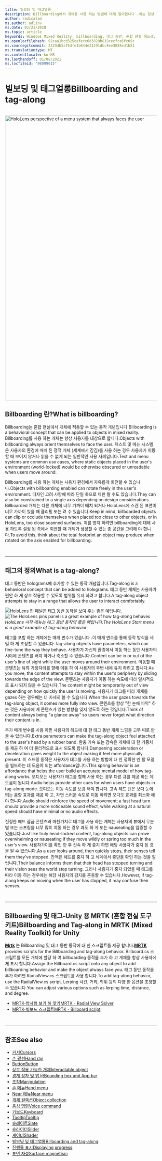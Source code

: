 ```yaml
---
title: 빌보딩 및 태그얼롱
description: Billboarding에서 개체를 사용 하는 방법에 대해 알아봅니다 .이는 항상 혼합 현실 응용 프로그램에서 사용자에 게 직면 하 게 됩니다.
author: radicalad
ms.author: adlinv
ms.date: 03/21/2018
ms.topic: article
keywords: Windows Mixed Reality, billboarding, 태그 동반, 혼합 현실 헤드셋, windows mixed reality 헤드셋, 가상 현실 헤드셋, HoloLens, MRTK, Mixed Reality Toolkit
ms.openlocfilehash: 92caa1bcd325cefecc6d3820b819cecfce6fc09c
ms.sourcegitcommit: 2329db5a76dfe1b844e21291dbc8ee3888ed1b81
ms.translationtype: MT
ms.contentlocale: ko-KR
ms.lasthandoff: 01/08/2021
ms.locfileid: "98009615"
---
```

# <a name="billboarding-and-tag-along"></a><span data-ttu-id="f74a8-104">빌보딩 및 태그얼롱</span><span class="sxs-lookup"><span data-stu-id="f74a8-104">Billboarding and tag-along</span></span>

<br>

<img src="images/MRTK_TagAlong.gif" alt="HoloLens perspective of a menu system that always faces the user" width="940px">
<br>

## <a name="what-is-billboarding"></a><span data-ttu-id="f74a8-105">Billboarding 란?</span><span class="sxs-lookup"><span data-stu-id="f74a8-105">What is billboarding?</span></span>

<span data-ttu-id="f74a8-106">Billboarding는 혼합 현실에서 개체에 적용할 수 있는 동작 개념입니다.</span><span class="sxs-lookup"><span data-stu-id="f74a8-106">Billboarding is a behavioral concept that can be applied to objects in mixed reality.</span></span> <span data-ttu-id="f74a8-107">Billboarding를 사용 하는 개체는 항상 사용자를 대상으로 합니다.</span><span class="sxs-lookup"><span data-stu-id="f74a8-107">Objects with billboarding always orient themselves to face the user.</span></span> <span data-ttu-id="f74a8-108">텍스트 및 메뉴 시스템은 사용자의 환경에 배치 된 정적 개체 (세계에서 잠김)를 사용 하는 경우 사용자가 이동할 때 보이지 않거나 읽을 수 없게 되는 일반적인 사용 사례입니다.</span><span class="sxs-lookup"><span data-stu-id="f74a8-108">Text and menu systems are common use cases, where static objects placed in the user's environment (world-locked) would be otherwise obscured or unreadable when users move around.</span></span>

<span data-ttu-id="f74a8-109">Billboarding를 사용 하는 개체는 사용자 환경에서 자유롭게 회전할 수 있습니다.</span><span class="sxs-lookup"><span data-stu-id="f74a8-109">Objects with billboarding enabled can rotate freely in the user's environment.</span></span> <span data-ttu-id="f74a8-110">디자인 고려 사항에 따라 단일 축으로 제한 될 수도 있습니다.</span><span class="sxs-lookup"><span data-stu-id="f74a8-110">They can also be constrained to a single axis depending on design considerations.</span></span> <span data-ttu-id="f74a8-111">Billboarded 개체는 다른 개체에 너무 가까이 배치 되거나 HoloLens에 스캔 된 표면이 너무 가까이 있을 때 클리핑 또는 려 수 있습니다.</span><span class="sxs-lookup"><span data-stu-id="f74a8-111">Keep in mind, billboarded objects can clip or occlude themselves when placed too close to other objects, or in HoloLens, too close scanned surfaces.</span></span> <span data-ttu-id="f74a8-112">이를 방지 하려면 billboarding에 대해 사용 하도록 설정 된 축에서 회전할 때 개체가 생성할 수 있는 총 공간을 고려해 야 합니다.</span><span class="sxs-lookup"><span data-stu-id="f74a8-112">To avoid this, think about the total footprint an object may produce when rotated on the axis enabled for billboarding.</span></span>

<br>

---
## <a name="what-is-a-tag-along"></a><span data-ttu-id="f74a8-113">태그의 정의</span><span class="sxs-lookup"><span data-stu-id="f74a8-113">What is a tag-along?</span></span>

<span data-ttu-id="f74a8-114">태그 동반은 holograms에 추가할 수 있는 동작 개념입니다.</span><span class="sxs-lookup"><span data-stu-id="f74a8-114">Tag-along is a behavioral concept that can be added to holograms.</span></span> <span data-ttu-id="f74a8-115">태그 동반 개체는 사용자가 편안 하 게 상호 작용할 수 있도록 범위를 유지 하려고 합니다.</span><span class="sxs-lookup"><span data-stu-id="f74a8-115">A tag-along object attempts to stay in a range that allows the user to interact comfortably.</span></span>

<span data-ttu-id="f74a8-116">![HoloLens 핀 패널은 태그 동반 동작을 보여 주는 좋은 예입니다.](images/tagalong-1000px.jpg)</span><span class="sxs-lookup"><span data-stu-id="f74a8-116">![The HoloLens pins panel is a great example of how tag-along behaves](images/tagalong-1000px.jpg)</span></span><br>
<span data-ttu-id="f74a8-117">*HoloLens 시작 메뉴는 태그 동반 동작의 좋은 예입니다.*</span><span class="sxs-lookup"><span data-stu-id="f74a8-117">*The HoloLens Start menu is a great example of tag-along behavior*</span></span>

<span data-ttu-id="f74a8-118">태그를 포함 하는 개체에는 매개 변수가 있습니다 .이 매개 변수를 통해 동작 방식을 세밀 하 게 조정할 수 있습니다.</span><span class="sxs-lookup"><span data-stu-id="f74a8-118">Tag-along objects have parameters, which can fine-tune the way they behave.</span></span> <span data-ttu-id="f74a8-119">사용자가 자신의 환경에서 이동 하는 동안 사용자의 시야에 콘텐츠를 배치 하거나 축소할 수 있습니다.</span><span class="sxs-lookup"><span data-stu-id="f74a8-119">Content can be in or out of the user’s line of sight while the user moves around their environment.</span></span> <span data-ttu-id="f74a8-120">이동할 때 콘텐츠는 뷰의 가장자리를 향해 이동 하 여 사용자의 주변 내에 유지 하려고 합니다.</span><span class="sxs-lookup"><span data-stu-id="f74a8-120">As you move, the content attempts to stay within the user’s periphery by sliding towards the edge of the view.</span></span> <span data-ttu-id="f74a8-121">콘텐츠는 사용자가 이동 하는 속도에 따라 일시적으로 표시 되지 않을 수 있습니다.</span><span class="sxs-lookup"><span data-stu-id="f74a8-121">The content might be temporarily out of view depending on how quickly the user is moving.</span></span> <span data-ttu-id="f74a8-122">사용자가 태그를 따라 개체를 gazes 하는 경우에는 더 자세히 볼 수 있습니다.</span><span class="sxs-lookup"><span data-stu-id="f74a8-122">When the user gazes towards the tag-along object, it comes more fully into view.</span></span> <span data-ttu-id="f74a8-123">콘텐츠를 항상 "한 눈에 파악" 하는 것은 사용자에 게 콘텐츠가 있는 방향을 잊지 않도록 하는 것입니다.</span><span class="sxs-lookup"><span data-stu-id="f74a8-123">Think of content always being "a glance away" so users never forget what direction their content is in.</span></span>

<span data-ttu-id="f74a8-124">추가 매개 변수를 사용 하면 사용자의 헤드에 대 한 태그 동반 개체 느낌을 고무 띠로 만들 수 있습니다.</span><span class="sxs-lookup"><span data-stu-id="f74a8-124">Extra parameters can make the tag-along object feel attached to the user's head by a rubber band.</span></span> <span data-ttu-id="f74a8-125">완충 가속 또는 감속은 개체에 대 한 가중치를 제공 하 여 더 물리적으로 표시 되도록 합니다.</span><span class="sxs-lookup"><span data-stu-id="f74a8-125">Dampening acceleration or deceleration gives weight to the object making it feel more physically present.</span></span> <span data-ttu-id="f74a8-126">이 스프링 동작은 사용자가 태그를 사용 하는 방법에 대 한 정확한 멘 탈 모델을 빌드하는 데 도움이 되는 affordance입니다.</span><span class="sxs-lookup"><span data-stu-id="f74a8-126">This spring behavior is an affordance that helps the user build an accurate mental model of how tag-along works.</span></span> <span data-ttu-id="f74a8-127">오디오는 사용자가 태그를 함께 사용 하는 경우 다른 큐를 제공 하는 데 도움이 됩니다.</span><span class="sxs-lookup"><span data-stu-id="f74a8-127">Audio helps provide other cues for when users have objects in tag-along mode.</span></span> <span data-ttu-id="f74a8-128">오디오는 이동 속도를 보강 해야 합니다. 고속 헤드 턴은 보다 눈에 띄는 음향 효과를 제공 하 고, 자연 스러운 속도로 이동 하려면 오디오 효과를 최소화 해야 합니다.</span><span class="sxs-lookup"><span data-stu-id="f74a8-128">Audio should reinforce the speed of movement; a fast head turn should provide a more noticeable sound effect, while walking at a natural speed should have minimal or no audio effects.</span></span>

<span data-ttu-id="f74a8-129">진정한 헤드 잠금 콘텐츠와 마찬가지로 태그를 사용 하는 개체는 사용자의 뷰에서 무분별 또는 스프링을 너무 많이 이동 하는 경우 과도 하 게 또는 nauseating을 입증할 수 있습니다.</span><span class="sxs-lookup"><span data-stu-id="f74a8-129">Just like truly head-locked content, tag-along objects can prove overwhelming or nauseating if they move wildly or spring too much in the user’s view.</span></span> <span data-ttu-id="f74a8-130">사용자가이를 확인 한 후 신속 하 게 중지 하면 해당 사용자가 중지 된 것을 알 수 있습니다.</span><span class="sxs-lookup"><span data-stu-id="f74a8-130">As a user looks around, then quickly stops, their senses tell them they've stopped.</span></span> <span data-ttu-id="f74a8-131">잔액은 헤드를 중지 하 고 세계에서 중단을 확인 하는 것을 알립니다.</span><span class="sxs-lookup"><span data-stu-id="f74a8-131">Their balance informs them that their head has stopped turning and their vision sees the world stop turning.</span></span> <span data-ttu-id="f74a8-132">그러나 사용자가 중지 되었을 때 태그를 따라 이동 하는 경우에는 해당 사용자의 감지를 혼동할 수 있습니다.</span><span class="sxs-lookup"><span data-stu-id="f74a8-132">However, if tag-along keeps on moving when the user has stopped, it may confuse their senses.</span></span>

<br>

---

## <a name="billboarding-and-tag-along-in-mrtk-mixed-reality-toolkit-for-unity"></a><span data-ttu-id="f74a8-133">Billboarding 및 태그-Unity 용 MRTK (혼합 현실 도구 키트)</span><span class="sxs-lookup"><span data-stu-id="f74a8-133">Billboarding and Tag-along in MRTK (Mixed Reality Toolkit) for Unity</span></span>
<span data-ttu-id="f74a8-134">**[Mrtk](https://github.com/Microsoft/MixedRealityToolkit-Unity)** 는 Billboarding 및 태그 동반 동작에 대 한 스크립트를 제공 합니다.</span><span class="sxs-lookup"><span data-stu-id="f74a8-134">**[MRTK](https://github.com/Microsoft/MixedRealityToolkit-Unity)** provides scripts for the Billboarding and tag-along behavior.</span></span> <span data-ttu-id="f74a8-135">Billboard.cs 스크립트를 모든 개체에 할당 하 여 billboarding 동작을 추가 하 고 개체를 항상 사용자에 게 표시 합니다.</span><span class="sxs-lookup"><span data-stu-id="f74a8-135">Assign the Billboard.cs script onto any object to add billboarding behavior and make the object always face you.</span></span> <span data-ttu-id="f74a8-136">태그 동반 동작을 추가 하려면 RadialView.cs 스크립트를 사용 합니다.</span><span class="sxs-lookup"><span data-stu-id="f74a8-136">To add tag-along behavior, use the RadialView.cs script.</span></span> <span data-ttu-id="f74a8-137">Lerping 시간, 거리, 학위 등의 다양 한 옵션을 조정할 수 있습니다.</span><span class="sxs-lookup"><span data-stu-id="f74a8-137">You can adjust various options such as lerping time, distance, and degree.</span></span>

* [<span data-ttu-id="f74a8-138">MRTK-방사형 보기 해 찾기</span><span class="sxs-lookup"><span data-stu-id="f74a8-138">MRTK - Radial View Solver</span></span>](https://microsoft.github.io/MixedRealityToolkit-Unity/Documentation/README_Solver.html#radialview)
* [<span data-ttu-id="f74a8-139">MRTK-빌보드 스크립트</span><span class="sxs-lookup"><span data-stu-id="f74a8-139">MRTK - Billboard script</span></span>](https://github.com/microsoft/MixedRealityToolkit-Unity/blob/mrtk_release/Assets/MixedRealityToolkit.SDK/Features/UX/Scripts/Utilities/Billboard.cs)


<br>

---

## <a name="see-also"></a><span data-ttu-id="f74a8-140">참조</span><span class="sxs-lookup"><span data-stu-id="f74a8-140">See also</span></span>

* [<span data-ttu-id="f74a8-141">커서</span><span class="sxs-lookup"><span data-stu-id="f74a8-141">Cursors</span></span>](cursors.md)
* [<span data-ttu-id="f74a8-142">손 광선</span><span class="sxs-lookup"><span data-stu-id="f74a8-142">Hand ray</span></span>](point-and-commit.md)
* [<span data-ttu-id="f74a8-143">Button</span><span class="sxs-lookup"><span data-stu-id="f74a8-143">Button</span></span>](button.md)
* [<span data-ttu-id="f74a8-144">상호 작용 가능한 개체</span><span class="sxs-lookup"><span data-stu-id="f74a8-144">Interactable object</span></span>](interactable-object.md)
* [<span data-ttu-id="f74a8-145">경계 상자 및 앱 바</span><span class="sxs-lookup"><span data-stu-id="f74a8-145">Bounding box and App bar</span></span>](app-bar-and-bounding-box.md)
* [<span data-ttu-id="f74a8-146">조작</span><span class="sxs-lookup"><span data-stu-id="f74a8-146">Manipulation</span></span>](direct-manipulation.md)
* [<span data-ttu-id="f74a8-147">손 메뉴</span><span class="sxs-lookup"><span data-stu-id="f74a8-147">Hand menu</span></span>](hand-menu.md)
* [<span data-ttu-id="f74a8-148">Near 메뉴</span><span class="sxs-lookup"><span data-stu-id="f74a8-148">Near menu</span></span>](near-menu.md)
* [<span data-ttu-id="f74a8-149">개체 컬렉션</span><span class="sxs-lookup"><span data-stu-id="f74a8-149">Object collection</span></span>](object-collection.md)
* [<span data-ttu-id="f74a8-150">음성 명령</span><span class="sxs-lookup"><span data-stu-id="f74a8-150">Voice command</span></span>](voice-input.md)
* [<span data-ttu-id="f74a8-151">키보드</span><span class="sxs-lookup"><span data-stu-id="f74a8-151">Keyboard</span></span>](keyboard.md)
* [<span data-ttu-id="f74a8-152">Tooltip</span><span class="sxs-lookup"><span data-stu-id="f74a8-152">Tooltip</span></span>](tooltip.md)
* [<span data-ttu-id="f74a8-153">슬레이트</span><span class="sxs-lookup"><span data-stu-id="f74a8-153">Slate</span></span>](slate.md)
* [<span data-ttu-id="f74a8-154">슬라이더</span><span class="sxs-lookup"><span data-stu-id="f74a8-154">Slider</span></span>](slider.md)
* [<span data-ttu-id="f74a8-155">셰이더</span><span class="sxs-lookup"><span data-stu-id="f74a8-155">Shader</span></span>](shader.md)
* [<span data-ttu-id="f74a8-156">빌보딩 및 태그얼롱</span><span class="sxs-lookup"><span data-stu-id="f74a8-156">Billboarding and tag-along</span></span>](billboarding-and-tag-along.md)
* [<span data-ttu-id="f74a8-157">진행률 표시</span><span class="sxs-lookup"><span data-stu-id="f74a8-157">Displaying progress</span></span>](progress.md)
* [<span data-ttu-id="f74a8-158">표면 자성</span><span class="sxs-lookup"><span data-stu-id="f74a8-158">Surface magnetism</span></span>](surface-magnetism.md)
